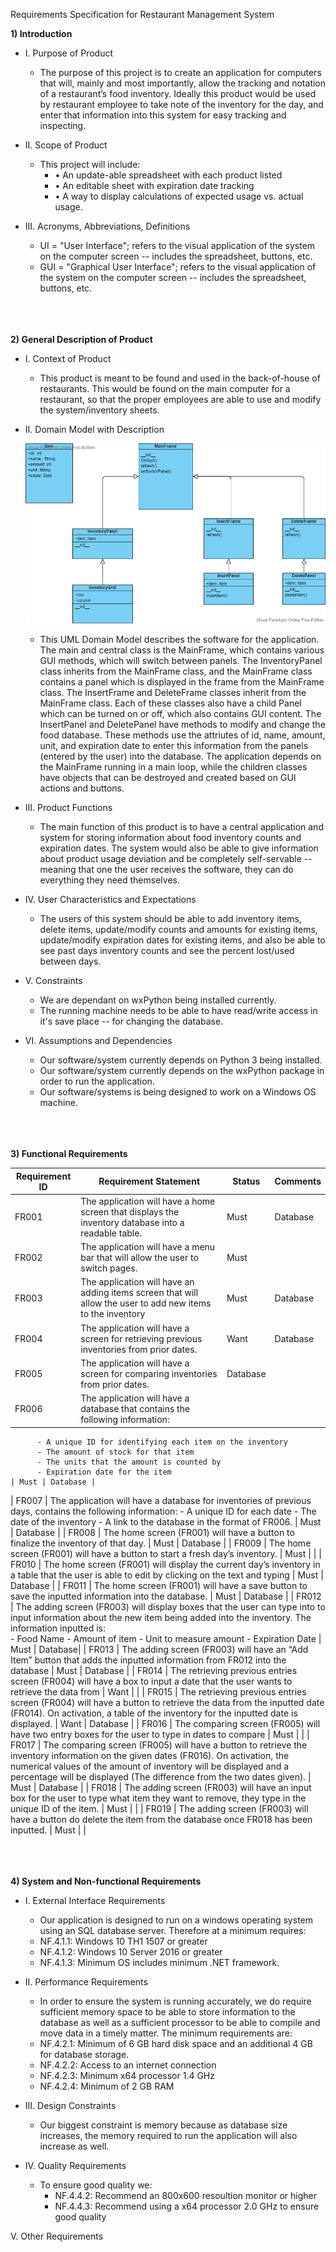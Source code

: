 Requirements Specification for Restaurant Management System

<strong>1)	Introduction</strong>

  - I.	Purpose of Product

    - The purpose of this project is to create an application for computers that will, mainly and most importantly, allow the tracking and notation of a restaurant’s food  inventory. Ideally this product would be used by restaurant employee to take note of the inventory for the day, and enter that information into this system for easy  tracking and inspecting.


  - II.	Scope of Product

    - This project will include:
      - •	An update-able spreadsheet with each product listed
      - •	An editable sheet with expiration date tracking
      - •	A way to display calculations of expected usage vs. actual usage.


  - III.	Acronyms, Abbreviations, Definitions
    - UI = "User Interface"; refers to the visual application of the system on the computer screen -- includes the spreadsheet, buttons, etc.
    - GUI = "Graphical User Interface"; refers to the visual application of the system on the computer screen -- includes the spreadsheet, buttons, etc.


<br><br><br>
<strong>2)	General Description of Product</strong>

  - I.	Context of Product

    - This product is meant to be found and used in the back-of-house of restaurants. This would be found on the main computer for a restaurant, so that the proper employees are able to use and modify the system/inventory sheets.


  - II.	Domain Model with Description

    ![Domain Model](/assets/DomainModel.png)

    - This UML Domain Model describes the software for the application. The main and central class is the MainFrame, which contains various GUI methods, which will switch between panels. The InventoryPanel class inherits from the MainFrame class, and the MainFrame class contains a panel which is displayed in the frame from the MainFrame class. The InsertFrame and DeleteFrame classes inherit from the MainFrame class. Each of these classes also have a child Panel which can be turned on or off, which also contains GUI content. The InsertPanel and DeletePanel have methods to modify and change the food database. These methods use the attriutes of id, name, amount, unit, and expiration date to enter this information from the panels (entered by the user) into the database. The application depends on the MainFrame running in a main loop, while the children classes have objects that can be destroyed and created based on GUI actions and buttons.

  - III. Product Functions
    - The main function of this product is to have a central application and system for storing information about food inventory counts and expiration dates. The system would also be able to give information about product usage deviation and be completely self-servable -- meaning that one the user receives the software, they can do everything they need themselves.

  - IV. User Characteristics and Expectations
    - The users of this system should be able to add inventory items, delete items, update/modify counts and amounts for existing items, update/modify expiration dates for existing items, and also be able to see past days inventory counts and see the percent lost/used between days.

  - V. Constraints
    - We are dependant on wxPython being installed currently.
    - The running machine needs to be able to have read/write access in it's save place -- for changing the database.

  - VI. Assumptions and Dependencies
    - Our software/system currently depends on Python 3 being installed.
    - Our software/system currently depends on the wxPython package in order to run the application.
    - Our software/systems is being designed to work on a Windows OS machine.




<br><br><br>
<strong>3)  Functional Requirements</strong>

| Requirement ID | Requirement Statement | Status | Comments |
| --- | --- | --- | --- |
| FR001 | The application will have a home screen that displays the inventory database into a readable table. | Must | Database |
| FR002 | The application will have a menu bar that will allow the user to switch pages. | Must | |
| FR003 | The application will have an adding items screen that will allow the user to add new items to the inventory | Must | Database |
| FR004 | The application will have a screen for retrieving previous inventories from prior dates. | Want | Database |
| FR005 | The application will have a screen for comparing inventories from prior dates. | Database |
| FR006 | The application will have a database that contains the following information:
          -	A unique ID for identifying each item on the inventory
          -	The amount of stock for that item
          -	The units that the amount is counted by
          -	Expiration date for the item                                                 | Must | Database |
| FR007 | The application will have a database for inventories of previous days, contains the following information:
          -	A unique ID for each date
          -	The date of the inventory
          -	A link to the database in the format of FR006. | Must | Database |
| FR008 | The home screen (FR001) will have a button to finalize the inventory of that day. | Must | Database |
| FR009 | The home screen (FR001) will have a button to start a fresh day’s inventory. | Must |  |
| FR010 | The home screen (FR001) will display the current day’s inventory in a table that the user is able to edit by clicking on the text and typing | Must | Database |
| FR011 | The home screen (FR001) will have a save button to save the inputted information into the database. | Must | Database |
| FR012 | The adding screen (FR003) will display boxes that the user can type into to input information about the new item being added into the inventory. The information inputted is:  
          -	Food Name
          -	Amount of item
          -	Unit to measure amount
          -	Expiration Date | Must | Database|
| FR013 | The adding screen (FR003) will have an “Add Item” button that adds the inputted information from FR012 into the database | Must | Database |
| FR014 | The retrieving previous entries screen (FR004) will have a box to input a date that the user wants to retrieve the data from | Want | |
| FR015 | The retrieving previous entries screen (FR004) will have a button to retrieve the data from the inputted date (FR014). On activation, a table of the inventory for the inputted date is displayed. | Want | Database |
| FR016 | The comparing screen (FR005) will have two entry boxes for the user to type in dates to compare | Must | |
| FR017 | The comparing screen (FR005) will have a button to retrieve the inventory information on the given dates (FR016). On activation, the numerical values of the amount of inventory will be displayed and a percentage will be displayed (The difference from the two dates given). | Must | Database |
| FR018 | The adding screen (FR003) will have an input box for the user to type what item they want to remove, they type in the unique ID of the item. | Must | |
| FR019 | The adding screen (FR003) will have a button do delete the item from the database once FR018 has been inputted. | Must | |






<br><br><br>
<strong>4)  System and Non-functional Requirements</strong>

  - I.  External Interface Requirements

    - Our application is designed to run on a windows operating system using an SQL database server. Therefore at a minimum requires:
    - NF.4.1.1: Windows 10 TH1 1507 or greater
    - NF.4.1.2: Windows 10 Server 2016 or greater
    - NF.4.1.3: Minimum OS includes minimum .NET framework.


  - II. Performance Requirements
    - In order to ensure the system is running accurately, we do require sufficient memory space to be able to store information to the database as well as a sufficient processor to be able to compile and move data in a timely matter. The minimum requirements are:
    - NF.4.2.1: Minimum of 6 GB hard disk space and an additional 4 GB for database storage.
    - NF.4.2.2: Access to an internet connection
    - NF.4.2.3: Minimum x64 processor 1.4 GHz
    - NF.4.2.4: Minimum of 2 GB RAM


  - III. Design Constraints

    - Our biggest constraint is memory because as database size increases, the memory required to run the application will also increase as well.


  - IV. Quality Requirements

    - To ensure good quality we:
      - NF.4.4.2: Recommend an 800x600 resoultion monitor or higher
      - NF.4.4.3: Recommend using a x64 processor 2.0 GHz to ensure good quality


V.  Other Requirements
